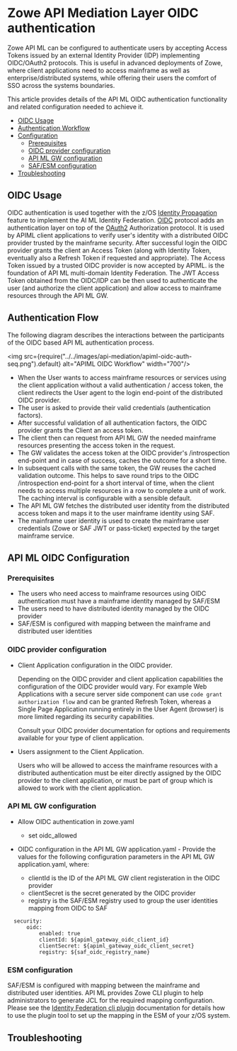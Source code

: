 # Zowe API Mediation Layer OIDC authentication

Zowe API ML can be configured to authenticate users by accepting Access Tokens issued by an external Identity Provider (IDP) implementing OIDC/OAuth2 protocols.
This is useful in advanced deployments of Zowe, where client applications need to access mainframe as well as enterprise/distributed systems, while offering their users the comfort of SSO across the systems boundaries.  

This article provides details of the API ML OIDC authentication functionality and related configuration needed to achieve it.

- [OIDC Usage](#oidc-usage)
- [Authentication Workflow](#authentication-flow)
- [Configuration](#api-ml-oidc-configuration)
    * [Prerequisites](#prerequisites)
    * [OIDC provider configuration](#oidc-provider-configuration)
    * [API ML GW configuration](#api-ml-gw-configuration)
    * [SAF/ESM configuration](#esm-configuration)
- [Troubleshooting](#troubleshooting)

## OIDC Usage
OIDC authentication is used together with the z/OS [Identity Propagation](https://www.redbooks.ibm.com/redbooks/pdfs/sg247850.pdf) feature to implement the AI ML Identity Federation.
[OIDC](https://openid.net/specs/openid-connect-core-1_0.html) protocol adds an authentication layer on top of the [OAuth2](https://www.rfc-editor.org/rfc/rfc6749) Authorization protocol.
It is used by APIML client applications to verify user's identity with a distributed OIDC provider trusted by the mainframe security.
After successful login the OIDC provider grants the client an Access Token (along with Identity Token, eventually also a Refresh Token if requested and appropriate).
The Access Token issued by a trusted OIDC provider is now accepted by APIML.
is the foundation of API ML multi-domain Identity Federation.
The JWT Access Token obtained from the OIDC/IDP can be then used to authenticate the user (and authorize the client application) and allow access to mainframe resources through the API ML GW.

## Authentication Flow
The following diagram describes the interactions between the participants of the OIDC based API ML authentication process.

<img src={require("../../images/api-mediation/apiml-oidc-auth-seq.png").default} alt="APIML OIDC Workflow" width="700"/>

* When the User wants to access mainframe resources or services using the client application without a valid authentication / access token, 
the client redirects the User agent to the login end-point of the distributed OIDC provider. 
* The user is asked to provide their valid credentials (authentication factors).
* After successful validation of all authentication factors, the OIDC provider grants the Client an access token.
* The client then can request from API ML GW the needed mainframe resources presenting the access token in the request. 
* The GW validates the access token at the OIDC provider's /introspection end-point and in case of success, caches the outcome for a short time. 
* In subsequent calls with the same token, the GW reuses the cached validation outcome. This helps to save round trips to the OIDC /introspection end-point 
for a short interval of time, when the client needs to access multiple resources in a row to complete a unit of work. The caching interval is configurable with a sensible default. 
* The API ML GW fetches  the distributed user identity from the distributed access token and maps it to the user mainframe identity using SAF. 
* The mainframe user identity is used to create the mainframe user credentials (Zowe or SAF JWT or pass-ticket) expected by the target mainframe service.

## API ML OIDC Configuration

### Prerequisites

- The users who need access to mainframe resources using OIDC authentication must have a mainframe identity managed by SAF/ESM
- The users need to have distributed identity managed by the OIDC provider  
- SAF/ESM is configured with mapping between the mainframe and distributed user identities
  
### OIDC provider configuration

- Client Application configuration in the OIDC provider. 

  Depending on the OIDC provider and client application capabilities the configuration of the OIDC provider would vary.
For example Web Applications with a secure server side component can use `code grant authorization flow` and can be granted Refresh Token, whereas a Single Page Application running entirely in the User Agent (browser) is more limited regarding its security capabilities.  

  Consult your OIDC provider documentation for options and requirements available for your type of client application. 

- Users assignment to the Client Application.

  Users who will be allowed to access the mainframe resources with a distributed authentication must be eiter directly assigned by the OIDC provider to the client application,
or must be part of group which is allowed to work with the client application.     

### API ML GW configuration

* Allow OIDC authentication in zowe.yaml
  * set oidc_allowed

* OIDC configuration in the API ML GW application.yaml - Provide the values for the following configuration parameters in the API ML GW application.yaml, where:
  - clientId is the ID of the API ML GW client registeration in the OIDC provider
  - clientSecret is the secret generated by the OIDC provider
  - registry is the SAF/ESM registry used to group the user identities mapping from OIDC to SAF
```
  security:
      oidc:
          enabled: true
          clientId: ${apiml_gateway_oidc_client_id}
          clientSecret: ${apiml_gateway_oidc_client_secret}
          registry: ${saf_oidc_registry_name} 
```

### ESM configuration

SAF/ESM is configured with mapping between the mainframe and distributed user identities. API ML provides Zowe CLI plugin to help administrators to generate JCL for the required mapping configuration. 
Please see the [Identity Federation cli plugin](../../user-guide/cli-idfplugin.md) documentation for details how to use the plugin tool to set up the mapping in the ESM of your z/OS system.

## Troubleshooting
